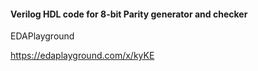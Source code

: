 #### Verilog HDL code for 8-bit Parity generator and checker

EDAPlayground 

https://edaplayground.com/x/kyKE
